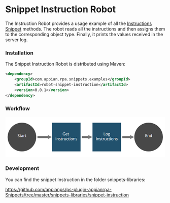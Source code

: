 # Snippet Instruction Robot

The Instruction Robot provides a usage example of all the [Instructions Snippet](https://github.com/appianps/ps-plugin-appianrpa-Snippets/edit/master/snippets-libraries/snippet-instruction) methods. The robot reads all the instructions and then assigns them to the corresponding object type. Finally, it prints the values received in the server log.

### Installation

The Snippet Instruction Robot is distributed using Maven:
```xml
<dependency>
	<groupId>com.appian.rpa.snippets.examples</groupId>
	<artifactId>robot-snippet-instruction</artifactId>
	<version>0.0.1</version>
</dependency>
```

### Workflow

![Robot workflow](./console/workflow.png)

### Development
You can find the snippet Instruction in the folder snippets-libraries:

https://github.com/appianps/ps-plugin-appianrpa-Snippets/tree/master/snippets-libraries/snippet-instruction
